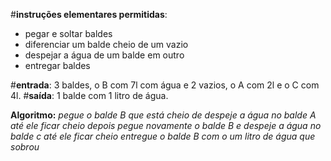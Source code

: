 #**instruções elementares permitidas**:
- pegar e soltar baldes
- diferenciar um balde cheio de um vazio
- despejar a água de um balde em outro
- entregar baldes

#**entrada**: 3 baldes, o B com 7l com água e 2 vazios, o A com 2l e o C com 4l.
#**saída**: 1 balde com 1 litro de água.

**Algoritmo:**
*pegue o balde B que está cheio de despeje a água no balde A até ele ficar cheio*
*depois pegue novamente o balde B e despeje a água no balde c até ele ficar cheio*
*entregue o balde B com o um litro de água que sobrou*